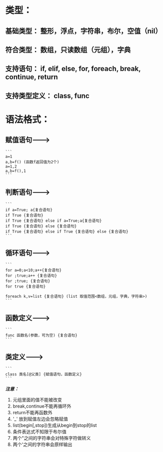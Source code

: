 # 类型：
## 基础类型： 整形，浮点，字符串，布尔，空值（nil）
## 符合类型： 数组，只读数组（元组），字典<br>
## 支持语句： if, elif, else, for, foreach, break, continue, return
## 支持类型定义： class, func

# 语法格式：
## 赋值语句--->
	```
	a=1
	a,b=f() (函数f返回值为2个)
	a=1,2
	a,b=f(),1
	```

## 判断语句---><br>
	```
	if a=True; a{复合语句}
	if True {复合语句}
	if True {复合语句} else if a=True;a{复合语句}
	if True {复合语句} else {复合语句}
	if True {复合语句} else if True {复合语句} else {复合语句}
	```

## 循环语句---><br>
	```
	for a=0;a<10;a++{复合语句}
	for ;true;a++ {复合语句}
	for ;true; {复合语句}
	for true {复合语句}

	foreach k,v=list {复合语句} (list 取值范围<数组，元组，字典，字符串>)
	```

## 函数定义---><br>
	```
	func 函数名(参数，可为空) {复合语句}
	```

## 类定义---><br>
	```
	class 类名[@父类] {赋值语句，函数定义}
	```


***注意：***
1. 元组里面的值不能被改变
2. break,continue不能再循环外
3. return不能再函数外
4. '_' 放到赋值左边会忽略赋值
5. list(begin[,stop])生成从begin到stop的list
6. 条件表达式不知限于布尔值
7. 两个"之间的字符串会对特殊字符做转义
8. 两个'之间的字符串会原样输出